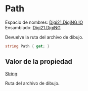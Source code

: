 # Path

Espacio de nombres: [Digi21.DigiNG.IO](/digi3d-net/programacion/.net/referencia/digi21.diging/digi21.diging.io/)\
Ensamblado: [Digi21.DigiNG](/digi3d-net/programacion/.net/referencia/digi21.diging.plugin/digi21.diging/)

Devuelve la ruta del archivo de dibujo.

```csharp
string Path { get; }
```

## Valor de la propiedad

[String](https://docs.microsoft.com/en-us/dotnet/api/system.string?view=net-5.0)

Ruta del archivo de dibujo.
